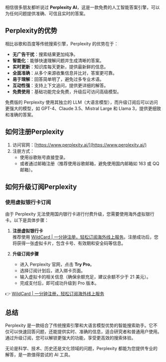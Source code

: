 相信很多朋友都听说过 **Perplexity AI**，这是一款免费的人工智能答案引擎，可以为任何问题提供准确、可信且实时的答案。

## Perplexity的优势

相比谷歌和百度等传统搜索引擎，Perplexity 的优势在于：

- **无广告干扰**：搜索结果更加纯净。
- **智能化**：能够快速理解问题并生成清晰的答案。
- **实时更新**：知识库每天更新，提供最新鲜的信息。
- **全面准确**：从多个来源收集信息并比对，答案更可靠。
- **易于理解**：回答简单明了，避免过多专业术语。
- **互动性强**：支持上下文追问，提供更详细的解答。
- **免费使用**：基础功能完全免费，升级后可访问高级模型。

免费版的 Perplexity 使用其独立的 LLM（大语言模型），而升级订阅后可以访问更强大的模型，如 GPT-4、Claude 3.5、Mistral Large 和 Llama 3，提供更细致和准确的答案。

## 如何注册Perplexity

1. 访问官网：[https://www.perplexity.ai/](https://www.perplexity.ai/)
2. 注册方式：
   - 使用谷歌账号直接登录。
   - 或者通过邮箱注册（推荐使用谷歌邮箱，避免使用国内邮箱如 163 或 QQ 邮箱）。

## 如何升级订阅Perplexity

### 使用虚拟银行卡订阅

由于 Perplexity 无法使用国内银行卡进行付费升级，您需要使用海外虚拟银行卡。以下是具体步骤：

1. **注册虚拟银行卡**  
   推荐使用 [WildCard | 一分钟注册，轻松订阅海外线上服务](https://bit.ly/bewildcard)。注册成功后，您将获得一张虚拟卡片，包含卡号、有效期和安全码等信息。

2. **升级订阅步骤**  
   - 进入 Perplexity 官网，点击 **Try Pro**。
   - 选择订阅计划后，进入绑卡页面。
   - 输入虚拟卡的相关信息（确保余额充足，建议余额不少于 21 美元）。
   - 完成支付后，即可成功升级到 Pro 版本。

👉 [WildCard | 一分钟注册，轻松订阅海外线上服务](https://bit.ly/bewildcard)

## 总结

Perplexity 是一款结合了传统搜索引擎和大语言模型优势的智能搜索助手。它不仅可以快速回答问题，还能提供实时、准确的信息，适合研究者和普通用户使用。通过升级订阅，您可以解锁更强大的功能，享受更高效的搜索体验。

无论是科学、技术、历史还是文化领域的问题，Perplexity 都能为您提供专业的解答，是一款值得尝试的 AI 工具。
